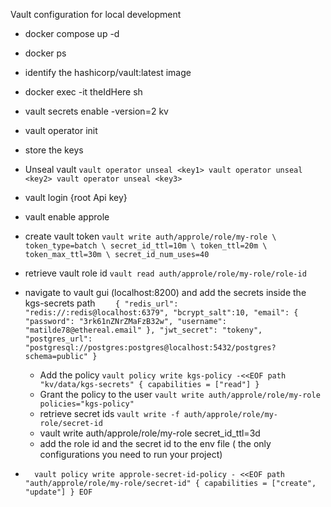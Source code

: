 Vault configuration for local development

- docker compose up -d
- docker ps
- identify the hashicorp/vault:latest image
- docker exec -it theIdHere sh
- vault secrets enable -version=2 kv
- vault operator init
- store the keys
- Unseal vault
  `vault operator unseal <key1>
vault operator unseal <key2>
vault operator unseal <key3>`
- vault login {root Api key}
- vault enable approle
- create vault token
  `vault write auth/approle/role/my-role \
token_type=batch \
secret_id_ttl=10m \
token_ttl=20m \
token_max_ttl=30m \
secret_id_num_uses=40`
- retrieve vault role id
  `vault read auth/approle/role/my-role/role-id`
- navigate to vault gui (localhost:8200) and add the secrets inside the kgs-secrets path
  `    {
"redis_url": "redis://:redis@localhost:6379",
"bcrypt_salt":10,
"email": {
  "password": "3rk61nZNrZMaFzB32w",
  "username": "matilde78@ethereal.email"
},
  "jwt_secret": "tokeny",
  "postgres_url": "postgresql://postgres:postgres@localhost:5432/postgres?schema=public"
}`

  - Add the policy
    `vault policy write kgs-policy -<<EOF
path "kv/data/kgs-secrets" {
  capabilities = ["read"]
}`
  - Grant the policy to the user
    `vault write auth/approle/role/my-role policies="kgs-policy"`
  - retrieve secret ids
    `vault write -f auth/approle/role/my-role/secret-id`
  - vault write auth/approle/role/my-role secret_id_ttl=3d
  - add the role id and the secret id to the env file
    ( the only configurations you need to run your project)

- `  vault policy write approle-secret-id-policy - <<EOF
    path "auth/approle/role/my-role/secret-id" {
        capabilities = ["create", "update"]
    }
  EOF`
